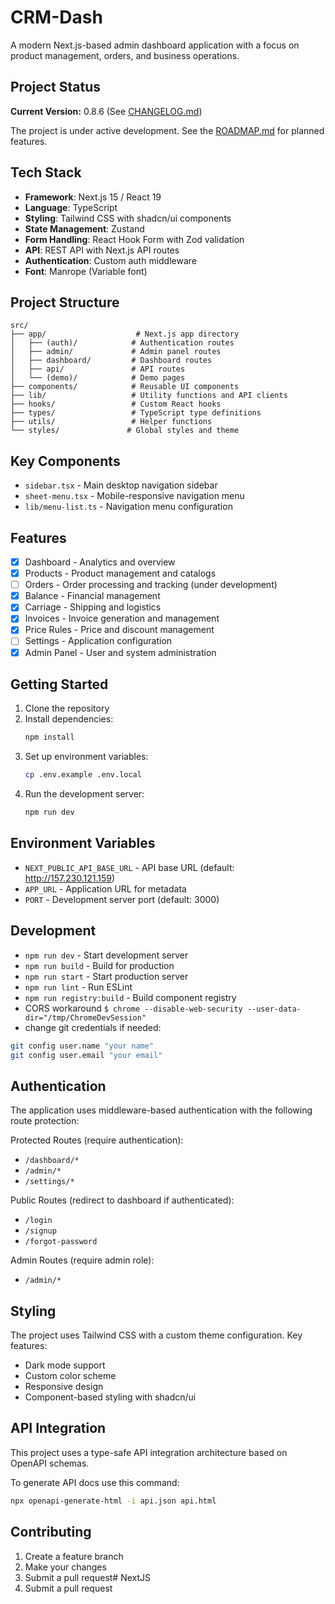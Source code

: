 # CRM-Dash

A modern Next.js-based admin dashboard application with a focus on product management, orders, and business operations.

## Project Status

**Current Version:** 0.8.6 (See [CHANGELOG.md](CHANGELOG.md))

The project is under active development. See the [ROADMAP.md](ROADMAP.md) for planned features.

## Tech Stack

- **Framework**: Next.js 15 / React 19
- **Language**: TypeScript
- **Styling**: Tailwind CSS with shadcn/ui components
- **State Management**: Zustand
- **Form Handling**: React Hook Form with Zod validation
- **API**: REST API with Next.js API routes
- **Authentication**: Custom auth middleware
- **Font**: Manrope (Variable font)

## Project Structure

```
src/
├── app/                    # Next.js app directory
│   ├── (auth)/            # Authentication routes
│   ├── admin/             # Admin panel routes
│   ├── dashboard/         # Dashboard routes
│   ├── api/               # API routes
│   └── (demo)/            # Demo pages
├── components/            # Reusable UI components
├── lib/                   # Utility functions and API clients
├── hooks/                 # Custom React hooks
├── types/                 # TypeScript type definitions
├── utils/                 # Helper functions
└── styles/               # Global styles and theme
```

## Key Components

- `sidebar.tsx` - Main desktop navigation sidebar
- `sheet-menu.tsx` - Mobile-responsive navigation menu
- `lib/menu-list.ts` - Navigation menu configuration

## Features

- [x] Dashboard - Analytics and overview
- [x] Products - Product management and catalogs
- [ ] Orders - Order processing and tracking (under development)
- [x] Balance - Financial management
- [x] Carriage - Shipping and logistics
- [x] Invoices - Invoice generation and management
- [x] Price Rules - Price and discount management
- [ ] Settings - Application configuration
- [x] Admin Panel - User and system administration

## Getting Started

1. Clone the repository
2. Install dependencies:
   ```bash
   npm install
   ```
3. Set up environment variables:
   ```bash
   cp .env.example .env.local
   ```
4. Run the development server:
   ```bash
   npm run dev
   ```

## Environment Variables

- `NEXT_PUBLIC_API_BASE_URL` - API base URL (default: http://157.230.121.159)
- `APP_URL` - Application URL for metadata
- `PORT` - Development server port (default: 3000)

## Development

- `npm run dev` - Start development server
- `npm run build` - Build for production
- `npm run start` - Start production server
- `npm run lint` - Run ESLint
- `npm run registry:build` - Build component registry
- CORS workaround `$ chrome --disable-web-security --user-data-dir="/tmp/ChromeDevSession"`
- change git credentials if needed:

```bash
git config user.name "your name"
git config user.email "your email"
```

## Authentication

The application uses middleware-based authentication with the following route protection:

Protected Routes (require authentication):

- `/dashboard/*`
- `/admin/*`
- `/settings/*`

Public Routes (redirect to dashboard if authenticated):

- `/login`
- `/signup`
- `/forgot-password`

Admin Routes (require admin role):

- `/admin/*`

## Styling

The project uses Tailwind CSS with a custom theme configuration. Key features:

- Dark mode support
- Custom color scheme
- Responsive design
- Component-based styling with shadcn/ui

## API Integration

This project uses a type-safe API integration architecture based on OpenAPI schemas.

To generate API docs use this command:

```sh
npx openapi-generate-html -i api.json api.html
```

## Contributing

1. Create a feature branch
2. Make your changes
3. Submit a pull request# NextJS
3. Submit a pull request
